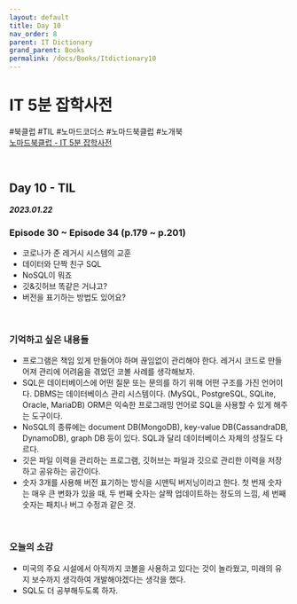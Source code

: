 ```yaml
---
layout: default
title: Day 10
nav_order: 8
parent: IT Dictionary
grand_parent: Books
permalink: /docs/Books/Itdictionary10
---
```


# **IT 5분 잡학사전**

\#북클럽 \#TIL \#노마드코더스 \#노마드북클럽 \#노개북   
[노마드북클럽 - IT 5분 잡학사전](https://nomadcoders.co/c/it-dictionary/lobby)

<br/>

## **Day 10 - TIL**

***2023.01.22***

### **Episode 30 ~ Episode 34 (p.179 ~ p.201)**
- 코로나가 준 레거시 시스템의 교훈
- 데이터와 단짝 친구 SQL
- NoSQL이 뭐죠
- 깃&깃허브 똑같은 거냐고?
- 버전을 표기하는 방법도 있어요?

<br/>

### **기억하고 싶은 내용들**
- 프로그램은 책임 있게 만들어야 하며 끊임없이 관리해야 한다. 레거시 코드로 만들어져 관리에 어려움을 겪었던 코볼 사례를 생각해보자.
- SQL은 데이터베이스에 어떤 질문 또는 문의를 하기 위해 어떤 구조를 가진 언어이다. DBMS는 데이터베이스 관리 시스템이다. (MySQL, PostgreSQL, SQLite, Oracle, MariaDB) ORM은 익숙한 프로그래밍 언어로 SQL을 사용할 수 있게 해주는 도구이다.
- NoSQL의 종류에는 document DB(MongoDB), key-value DB(CassandraDB, DynamoDB), graph DB 등이 있다. SQL과 달리 데이터베이스 자체의 성질도 다르다.
- 깃은 파일 이력을 관리하는 프로그램, 깃허브는 파일과 깃으로 관리한 이력을 저장하고 공유하는 공간이다.
- 숫자 3개를 사용해 버전 표기하는 방식을 시맨틱 버저닝이라고 한다. 첫 번재 숫자는 매우 큰 변화가 있을 때, 두 번째 숫자는 살짝 업데이트하는 정도의 느낌, 세 번째 숫자는 패치나 버그 수정과 같은 것.

<br/>

### **오늘의 소감**
- 미국의 주요 시설에서 아직까지 코볼을 사용하고 있다는 것이 놀라웠고, 미래의 유지 보수까지 생각하여 개발해야겠다는 생각을 했다.
- SQL도 더 공부해두도록 하자.

<br/>
